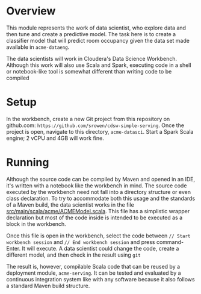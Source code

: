 # Overview

This module represents the work of data scientist, who explore data and then tune and
create a predictive model. The task here is to create a classifier model that will predict
room occupancy given the data set made available in `acme-dataeng`.

The data scientists will work in Cloudera's Data Science Workbench. Although this work will
also use Scala and Spark, executing code in a shell or notebook-like tool is somewhat different
than writing code to be compiled

# Setup

In the workbench, create a new Git project from this repository on github.com: 
`https://github.com/srowen/cdsw-simple-serving`. Once the project
is open, navigate to this directory, `acme-datasci`. Start a Spark Scala engine; 2 vCPU and
4GB will work fine.

# Running

Although the source code can be compiled by Maven and opened in an IDE, it's written with a
notebook like the workbench in mind. The source code executed by the workbench need not fall 
into a directory structure or even class declaration. To try to accommodate both this usage
and the standards of a Maven build, the data scientist works in the file 
[src/main/scala/acme/ACMEModel.scala](src/main/scala/acme/ACMEModel.scala). This file has a 
simplistic wrapper declaration but most of the code inside is intended to be executed as a block
in the workbench.

Once this file is open in the workbench, select the code between `// Start workbench session`
and `// End workbench session` and press command-Enter. It will execute. A data scientist
could change the code, create a different model, and then check in the result using `git`

The result is, however, compilable Scala code that can be reused by a deployment module,
`acme-serving`. It can be tested and evaluated by a continuous integration system like with
any software because it also follows a standard Maven build structure.